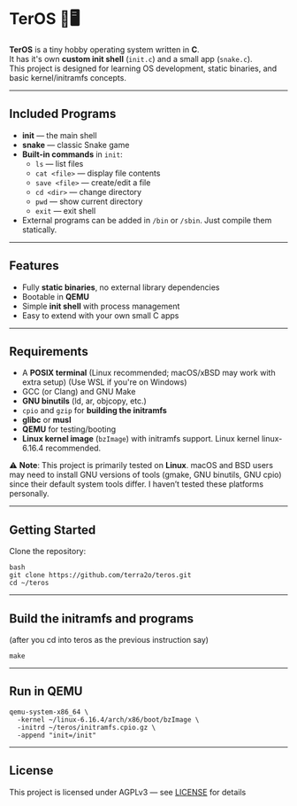 # **TerOS** 🐍🖥️

**TerOS** is a tiny hobby operating system written in **C**.  
It has it's own **custom init shell** (`init.c`) and a small app (`snake.c`).  
This project is designed for learning OS development, static binaries, and basic kernel/initramfs concepts.

---

## **Included Programs**

- **init** — the main shell
- **snake** — classic Snake game
- **Built-in commands** in `init`:
  - `ls` — list files
  - `cat <file>` — display file contents
  - `save <file>` — create/edit a file
  - `cd <dir>` — change directory
  - `pwd` — show current directory
  - `exit` — exit shell
- External programs can be added in `/bin` or `/sbin`. Just compile them statically.

---

## **Features**

- Fully **static binaries**, no external library dependencies
- Bootable in **QEMU**
- Simple **init shell** with process management
- Easy to extend with your own small C apps

---

## **Requirements**

- A **POSIX terminal** (Linux recommended; macOS/xBSD may work with extra setup) (Use WSL if you're on Windows)
- GCC (or Clang) and GNU Make
- **GNU binutils** (ld, ar, objcopy, etc.)
- `cpio` and `gzip` for **building the initramfs**
- **glibc** or **musl**
- **QEMU** for testing/booting
- **Linux kernel image** (`bzImage`) with initramfs support. Linux kernel linux-6.16.4 recommended.
  
⚠️ **Note**: This project is primarily tested on **Linux**. macOS and BSD users may need to install GNU versions of tools (gmake, GNU binutils, GNU cpio) since their default system tools differ. I haven’t tested these platforms personally.

---

## **Getting Started**

Clone the repository:
```
bash 
git clone https://github.com/terra2o/teros.git 
cd ~/teros
```

---

## **Build the initramfs and programs**

(after you cd into teros as the previous instruction say)
```
make
```

---

## **Run in QEMU**

```
qemu-system-x86_64 \
  -kernel ~/linux-6.16.4/arch/x86/boot/bzImage \
  -initrd ~/teros/initramfs.cpio.gz \
  -append "init=/init"
```

---

## **License**
This project is licensed under AGPLv3 — see [LICENSE](https://github.com/terra2o/teros/blob/main/LICENSE) for details
